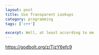 ```yaml
---
layout: post
title: Use Transparent Lookups
category: programming
tags: ['c++']

excerpt: Well, at least according to me
---
```


https://godbolt.org/z/TjzY6efc9

